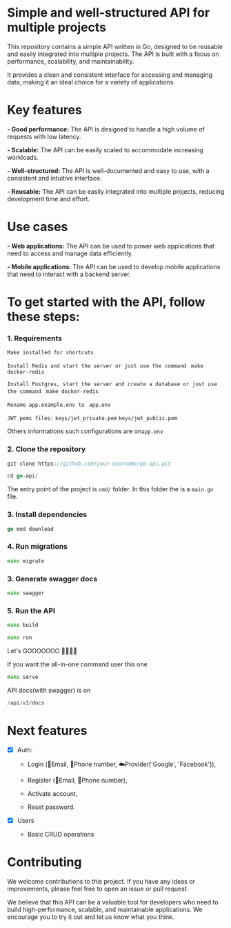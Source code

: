 # Simple and well-structured API for multiple projects

This repository contains a simple API written in Go, designed to be reusable and easily integrated into multiple projects. The API is built with a focus on performance, scalability, and maintainability. 

It provides a clean and consistent interface for accessing and managing data, making it an ideal choice for a variety of applications.


# Key features

**- Good performance:** The API is designed to handle a high volume of requests with low latency.

**- Scalable:** The API can be easily scaled to accommodate increasing workloads.

**- Well-structured:** The API is well-documented and easy to use, with a consistent and intuitive interface.

**- Reusable:** The API can be easily integrated into multiple projects, reducing development time and effort.


# Use cases

**- Web applications:** The API can be used to power web applications that need to access and manage data efficiently.

**- Mobile applications:** The API can be used to develop mobile applications that need to interact with a backend server.


# To get started with the API, follow these steps:

### 1. Requirements

```Make installed for shortcuts```

```Install Redis and start the server or just use the command ``` `make docker-redis`

```Install Postgres, start the server and create a database or just use the command ``` `make docker-redis`

```Rename app.example.env to ``` `app.env`

```JWT pems files:``` `keys/jwt_private.pem` `keys/jwt_public.pem`

Others informations such configurations are on```app.env```

### 2. Clone the repository

```go
git clone https://github.com/your-username/go-api.git
```

```go
cd go-api/
```

The entry point of the project is `cmd/` folder. In this folder the is a `main.go` file.

### 3. Install dependencies

```go
go mod download
```

### 4. Run migrations

```go
make migrate
```

### 3. Generate swagger docs

```go
make swagger
```

### 5. Run the API

```go
make build
```

```go
make run
```

Let's GOOOOOOO 🚀🚀🚀🚀

If you want the all-in-one command user this one

```go
make serve
```

API docs(with swagger) is on 
```go
/api/v1/docs
```

# Next features

- [x] Auth:
  - Login (📩Email, 📲Phone number, ☁️Provider['Google', 'Facebook']),
  
  - Register (📩Email, 📲Phone number),
  
  - Activate account,
    
  - Reset password.

- [x] Users
  - Basic CRUD operations


# Contributing

We welcome contributions to this project. If you have any ideas or improvements, please feel free to open an issue or pull request.

We believe that this API can be a valuable tool for developers who need to build high-performance, scalable, and maintainable applications. We encourage you to try it out and let us know what you think.
